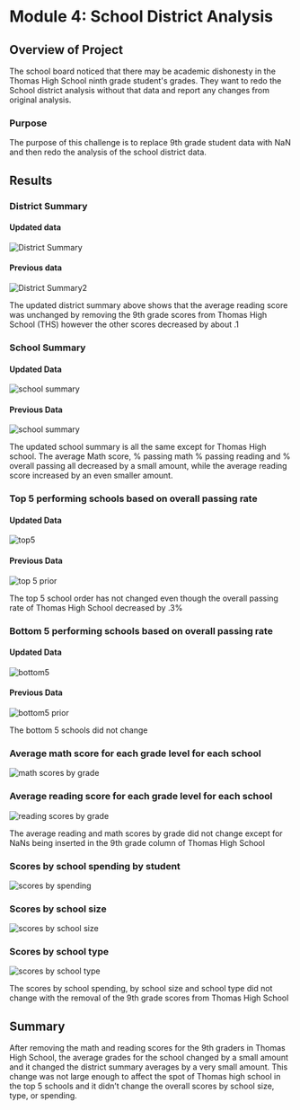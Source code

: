 # Module 4: School District Analysis

## Overview of Project
The school board noticed that there may be academic dishonesty in the Thomas High School ninth grade student's grades. They want to redo the School district analysis without that data and report any changes from original analysis.

### Purpose 
The purpose of this challenge is to replace 9th grade student data with NaN and then redo the analysis of the school district data.

## Results
### District Summary
#### Updated data
![District Summary](Resources/Challenge_Pics/DistrictSummary.jpg)
#### Previous data
![District Summary2](Resources/prior_pics/district_summary.jpg)

The updated district summary above shows that the average reading score was unchanged by removing the 9th grade scores from Thomas High School (THS) however the other scores decreased by about .1

### School Summary
#### Updated Data
![school summary](Resources/Challenge_Pics/school_summary.jpg)
#### Previous Data
![school summary](Resources/prior_pics/perschoolSummary.jpg)

The updated school summary is all the same except for Thomas High school. The average Math score, % passing math % passing reading and % overall passing all decreased by a small amount, while the average reading score increased by an even smaller amount.


### Top 5 performing schools based on overall passing rate
#### Updated Data
![top5](https://github.com/Melberoni/School_District_Analysis/blob/f61221412e4babbcb3b26d1dd67c6bbfee095a5d/Resources/Challenge_Pics/top5schools.jpg)

#### Previous Data
![top 5 prior](Resources/prior_pics/top5schools.jpg)

The top 5 school order has not changed even though the overall passing rate of Thomas High School decreased by .3%

### Bottom 5 performing schools based on overall passing rate
#### Updated Data
![bottom5](Resources/Challenge_Pics/Bottom5schools.jpg)

#### Previous Data
![bottom5 prior](Resources/prior_pics/bottom_5schools.jpg)

The bottom 5 schools did not change

### Average math score for each grade level for each school
![math scores by grade](Resources/Challenge_Pics/mathScoresbyGrade.jpg)

### Average reading score for each grade level for each school
![reading scores by grade](Resources/Challenge_Pics/readingScoresbyGrade.jpg)

The average reading and math scores by grade did not change except for NaNs being inserted in the 9th grade column of Thomas High School

### Scores by school spending by student
![scores by spending](Resources/Challenge_Pics/scoresbyspending.jpg)
### Scores by school size
![scores by school size](Resources/Challenge_Pics/scoresbysize.jpg)
### Scores by school type
![scores by school type](Resources/Challenge_Pics/scoresbytype.jpg)


The scores by school spending, by school size and school type did not change with the removal of the 9th grade scores from Thomas High School


## Summary
After removing the math and reading scores for the 9th graders in Thomas High School, the average grades for the school changed by a small amount and it changed the district summary averages by a very small amount. This change was not large enough to affect the spot of Thomas high school in the top 5 schools and it didn’t change the overall scores by school size, type, or spending.



